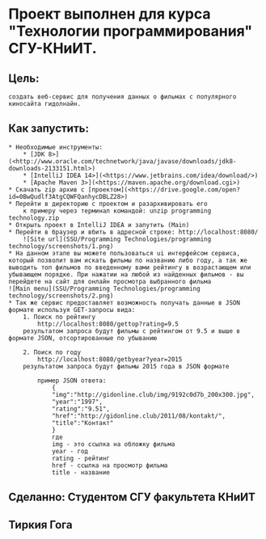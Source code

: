 # Проект выполнен для курса "Технологии программирования" СГУ-КНиИТ.
## Цель:
	создать веб-сервис для получения данных о фильмах с популярного киносайта гидолнайн.

## Как запустить:
	* Необходимые инструменты:
		* [JDK 8>](<http://www.oracle.com/technetwork/java/javase/downloads/jdk8-downloads-2133151.html>)
		* [IntelliJ IDEA 14>](<https://www.jetbrains.com/idea/download/>)
		* [Apache Maven 3>](<https://maven.apache.org/download.cgi>)
	* Скачать zip архив с [проектом](<https://drive.google.com/open?id=0BwQudlf3AtgCQWFQanhycDBLZ28>)
	* Перейти в директорию с проектом и разархивировать его
		к примеру через терминал командой: unzip programming technology.zip
	* Открыть проект в IntelliJ IDEA и запутить (Main)
	* Перейти в браузер и вбить в адресной строке: http://localhost:8080/
		![Site url](SSU/Programming Technologies/programming technology/screenshots/1.png)
	* На данном этапе вы можете пользоваться ui интерфейсом сервиса, который позволит вам искать фильмы по названию либо году, а так же выводить топ фильмов по введенному вами рейтингу в возрастающем или убывающем порядке. При нажатии на любой из найденных фильмов - вы перейдете на сайт для онлайн просмотра выбранного фильма
	![Main menu](SSU/Programming Technologies/programming technology/screenshots/2.png)
	* Так же сервис предоставляет возможность получать данные в JSON формате используя GET-запросы вида:
		1. Поиск по рейтингу
			http://localhost:8080/gettop?rating=9.5
		результатом запроса будут фильмы с рейтингом от 9.5 и выше в формате JSON, отсортированные по убыванию

		2. Поиск по году
			http://localhost:8080/getbyear?year=2015
		результатом запроса будут фильмы 2015 года в JSON формате

			пример JSON ответа:
				{
				"img":"http://gidonline.club/img/9192c0d7b_200x300.jpg",
				"year":"1997",
				"rating":"9.51",
				"href":"http://gidonline.club/2011/08/kontakt/",
				"title":"Контакт"
				}
				где 
				img - это ссылка на обложку фильма
				year - год
				rating - рейтинг
				href - ссылка на просмотр фильма
				title - название

## Сделанно: Студентом СГУ факультета КНиИТ
## Тиркия Гога